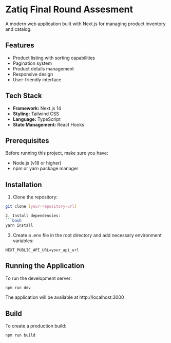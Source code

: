 # Zatiq Final Round Assesment

A modern web application built with Next.js for managing product inventory and catalog.

## Features

- Product listing with sorting capabilities
- Pagination system
- Product details management
- Responsive design
- User-friendly interface

## Tech Stack

- **Framework:** Next.js 14
- **Styling:** Tailwind CSS
- **Language:** TypeScript
- **State Management:** React Hooks

## Prerequisites

Before running this project, make sure you have:
- Node.js (v18 or higher)
- npm or yarn package manager

## Installation

1. Clone the repository:
```bash
git clone [your-repository-url]

2. Install dependencies:
```bash
yarn install
 ```

3. Create a .env file in the root directory and add necessary environment variables:
```plaintext
NEXT_PUBLIC_API_URL=your_api_url
 ```

## Running the Application
To run the development server:

```bash
npm run dev
 ```

The application will be available at http://localhost:3000

## Build
To create a production build:

```bash
npm run build
 ```

